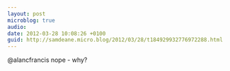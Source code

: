 ```yaml
---
layout: post
microblog: true
audio: 
date: 2012-03-28 10:08:26 +0100
guid: http://samdeane.micro.blog/2012/03/28/t184929932776972288.html
---
```

@alancfrancis nope - why?
